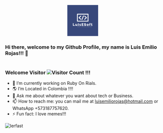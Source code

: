 <div align="center">
  <img src="./luis-logo.png" alt="logo" width="20%"  height="auto" />
 
</div>

### Hi there, welcome to my Github Profile, my name is Luis Emilio Rojas!!! 👋

### <br>Welcome Visitor ![Visitor Count](https://profile-counter.glitch.me/{lerfast}/count.svg) !!!



- 🔭 I’m currently working on Ruby On Rials.
- 🌎 I’m Located in Colombia  !!!! 
- 💬 Ask me about whatever you want about tech or Business.
- 📫 How to reach me: you can mail me at luisemiliorojas@hotmail.com or WhatsApp +573187757620.
- ⚡ Fun fact: I love memes!!! 

<p><img align="center" src="https://github-readme-stats.vercel.app/api/top-langs?username=lerfast&show_icons=true&locale=en&layout=compact" alt="lerfast" /></p>
<!-- - 🌱 I’m currently in Microverse Full Stack software developer program. -->